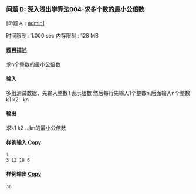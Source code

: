 ### 问题 D: 深入浅出学算法004-求多个数的最小公倍数

[命题人 : [admin](http://47.96.116.66/userinfo.php?user=admin)]

时间限制 : 1.000 sec 内存限制 : 128 MB

#### 题目描述

求n个整数的最小公倍数

#### 输入

多组测试数据，先输入整数T表示组数 然后每行先输入1个整数n,后面输入n个整数k1 k2...kn

#### 输出

求k1 k2 ...kn的最小公倍数

#### 样例输入 [Copy](javascript:CopyToClipboard($('#sampleinput').text()))

```
1
3 12 18 6
```

#### 样例输出 [Copy](javascript:CopyToClipboard($('#sampleoutput').text()))

```
36
```